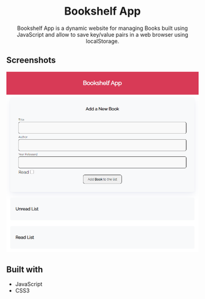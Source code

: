 <h1 align="center">Bookshelf App</h1>

<p align="center">
  Bookshelf App is a dynamic website for managing Books built using JavaScript and allow to save key/value pairs in a web browser using localStorage. </p>

## Screenshots

![Home Page](./assets/img/home.png "Home Page")

## Built with

- JavaScript
- CSS3
